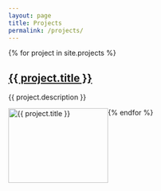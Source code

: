 ```yaml
---
layout: page
title: Projects
permalink: /projects/
---
```

{% for project in site.projects %}
  <h2> <a href="{{ project.url }}">{{ project.title }}</a></h2>
  <p>{{ project.description }}</p>
   <div style="float: left; margin-right 1em;">
    <img src="{{ project.image }}" alt="{{ project.title }}" width="200" height="150">
  </div>
{% endfor %}